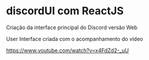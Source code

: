 # discordUI com ReactJS

Criação da interface principal do Discord versão Web

User Interface criada com o acompanhamento do vídeo

https://www.youtube.com/watch?v=x4FdZd2-_uU
